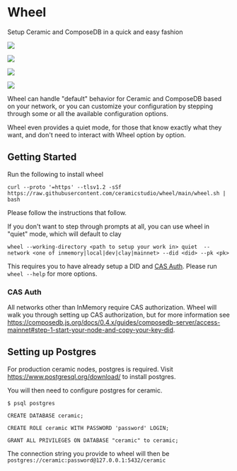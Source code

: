 # Wheel

Setup Ceramic and ComposeDB in a quick and easy fashion

![](https://github.com/ceramicstudio/wheel/gifs/install.gif)

![](https://github.com/ceramicstudio/wheel/gifs/running.gif)

![](https://github.com/ceramicstudio/wheel/gifs/install_ceramic.gif)

![](https://github.com/ceramicstudio/wheel/gifs/composedb.gif)

Wheel can handle "default" behavior for Ceramic and ComposeDB based on your network, or you can customize your 
configuration by stepping through some or all the available configuration options.

Wheel even provides a quiet mode, for those that know exactly what they want, and don't need to interact with Wheel option
by option.

## Getting Started
Run the following to install wheel

    curl --proto '=https' --tlsv1.2 -sSf https://raw.githubusercontent.com/ceramicstudio/wheel/main/wheel.sh | bash

Please follow the instructions that follow.

If you don't want to step through prompts at all, you can use wheel in "quiet" mode, which will default to clay

    wheel --working-directory <path to setup your work in> quiet  --network <one of inmemory|local|dev|clay|mainnet> --did <did> --pk <pk>

This requires you to have already setup a DID and [CAS Auth](#cas-auth). Please run `wheel --help` for more options.

### CAS Auth
All networks other than InMemory require CAS authorization. Wheel will walk you through setting up CAS authorization, but
for more information see https://composedb.js.org/docs/0.4.x/guides/composedb-server/access-mainnet#step-1-start-your-node-and-copy-your-key-did.

## Setting up Postgres
For production ceramic nodes, postgres is required. Visit https://www.postgresql.org/download/ to install postgres.

You will then need to configure postgres for ceramic.

    $ psql postgres

    CREATE DATABASE ceramic;

    CREATE ROLE ceramic WITH PASSWORD 'password' LOGIN;

    GRANT ALL PRIVILEGES ON DATABASE "ceramic" to ceramic;

The connection string you provide to wheel will then be `postgres://ceramic:password@127.0.0.1:5432/ceramic`
